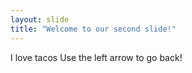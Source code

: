 ```yaml
---
layout: slide
title: "Welcome to our second slide!"
---
```

I love tacos
Use the left arrow to go back!
